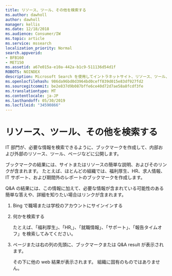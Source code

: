 ```yaml
---
title: リソース、ツール、その他を検索する
ms.author: dawholl
author: dawholl
manager: kellis
ms.date: 12/18/2018
ms.audience: Consumer/IW
ms.topic: article
ms.service: mssearch
localization_priority: Normal
search.appverid:
- BFB160
- MET150
ms.assetid: a67e015a-e10a-442a-b1c9-511136d54d1f
ROBOTS: NOINDEX
description: Microsoft Search を使用してイントラネットサイト、リソース、ツール、および内部情報へのリンクを検索する
ms.openlocfilehash: 986da96bd0d3964bd0ceff839d015e83df927fd2
ms.sourcegitcommit: be2e837d9b087bffe6ce40d72d7ae58a8fcdf3fe
ms.translationtype: MT
ms.contentlocale: ja-JP
ms.lasthandoff: 05/30/2019
ms.locfileid: "34590866"
---
```

# <a name="find-resources-tools-and-more"></a>リソース、ツール、その他を検索する

IT 部門が、必要な情報を検索できるように、ブックマークを作成して、内部および外部のリソース、ツール、ページなどに公開します。
  
ブックマークの結果には、サイトまたはリソースの簡単な説明、およびそのリンクが含まれます。 たとえば、ほとんどの組織では、福利厚生、HR、求人情報、IT サポート、および期間外のレポートのブックマークを作成します。
  
Q&A の結果には、この情報に加えて、必要な情報が含まれている可能性のある簡単な答えや、詳細を知りたい場合はリンクが含まれます。
  
1. Bing で職場または学校のアカウントにサインインする 
    
2. 何かを検索する
    
    たとえば、「福利厚生」、「HR,」、「就職情報」、「サポート」、「報告タイムオフ」を検索してみてください。
    
3. ページまたは右の列の先頭に、ブックマークまたは Q&A result が表示されます。
    
    その下に他の web 結果が表示されます。 組織に固有のものではありません。

  

